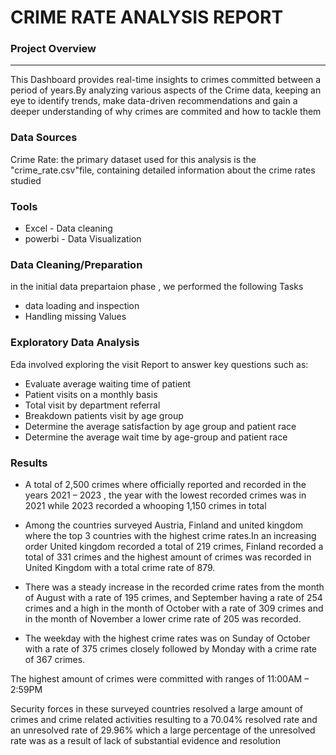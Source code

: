 # CRIME RATE ANALYSIS REPORT
### Project Overview
---

This Dashboard provides real-time insights to crimes committed between a period of years.By analyzing various aspects of the Crime data, keeping an eye to identify trends, make data-driven recommendations and gain a deeper understanding of why crimes are commited and how to tackle them

### Data Sources
Crime Rate: the primary dataset used for this analysis is the "crime_rate.csv"file, containing detailed information about the crime rates studied

### Tools
- Excel - Data cleaning
- powerbi - Data Visualization
  
### Data Cleaning/Preparation

  in the initial data prepartaion phase , we performed the following Tasks
 - data loading and inspection
 - Handling missing Values
   
### Exploratory Data Analysis
Eda involved exploring the visit Report to answer key questions such as:

- 	Evaluate average waiting time of patient
- Patient visits on a monthly basis
-	Total visit by department referral
-	Breakdown patients visit by age group
-	Determine the average satisfaction by age group and patient race
-	Determine the average wait time by age-group and patient race



### Results
 -  A total of 2,500 crimes where officially reported and recorded in the years 2021 – 2023 , the year with the lowest recorded crimes was in 2021 while 2023 recorded a whooping 1,150 crimes in total
 
-  Among the countries surveyed  Austria, Finland and united kingdom where the top 3 countries with the highest crime rates.In an increasing order United kingdom recorded a total of 219 crimes, Finland recorded a total of 331 crimes and the highest amount of crimes was recorded in United Kingdom with a total crime rate of 879.                                                                                                                           
 - There was a steady increase in the recorded crime rates from the month of August with a rate of 195 crimes, and September having a rate of 254 crimes and a high in the month of October with a rate of 309 crimes and in the month of November a lower crime rate of 205 was recorded.
   
 - The weekday with the highest crime rates was on Sunday of October with a rate of 375 crimes closely followed by Monday with a crime rate of 367 crimes. 

 The highest amount of crimes were committed with ranges of 11:00AM – 2:59PM
 
Security forces in these surveyed countries resolved a large amount of crimes and crime related activities resulting to a 70.04% resolved rate and an unresolved rate of 29.96% which a large percentage of the unresolved rate was as a result of lack of substantial evidence and resolution
